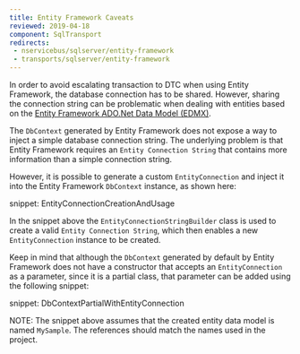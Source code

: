 ```yaml
---
title: Entity Framework Caveats
reviewed: 2019-04-18
component: SqlTransport
redirects:
 - nservicebus/sqlserver/entity-framework
 - transports/sqlserver/entity-framework
---
```



In order to avoid escalating transaction to DTC when using Entity Framework, the database connection has to be shared. However, sharing the connection string can be problematic when dealing with entities based on the [Entity Framework ADO.Net Data Model (EDMX)](https://docs.microsoft.com/en-us/ef/ef6/fundamentals/configuring/connection-strings#databasemodel-first-with-connection-string-in-appconfigwebconfig-file).

The `DbContext` generated by Entity Framework does not expose a way to inject a simple database connection string. The underlying problem is that Entity Framework requires an `Entity Connection String` that contains more information than a simple connection string.

However, it is possible to generate a custom `EntityConnection` and inject it into the Entity Framework `DbContext` instance, as shown here:

snippet: EntityConnectionCreationAndUsage

In the snippet above the `EntityConnectionStringBuilder` class is used to create a valid `Entity Connection String`, which then enables a new `EntityConnection` instance to be created.

Keep in mind that although the `DbContext` generated by default by Entity Framework does not have a constructor that accepts an `EntityConnection` as a parameter, since it is a partial class, that parameter can be added using the following snippet:

snippet: DbContextPartialWithEntityConnection

NOTE: The snippet above assumes that the created entity data model is named `MySample`. The references should match the names used in the project.
